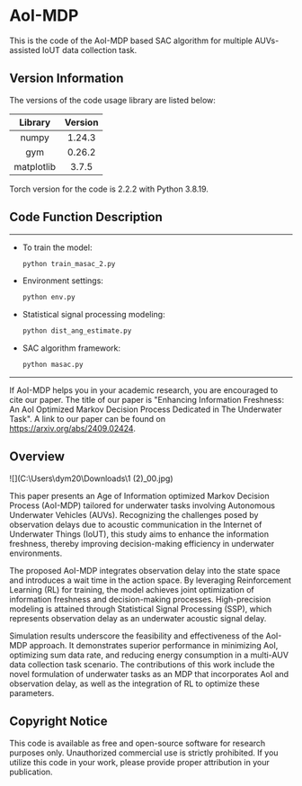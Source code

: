 # AoI-MDP

This is the code of the AoI-MDP based SAC algorithm for multiple AUVs-assisted IoUT data collection task.

## Version Information

The versions of the code usage library are listed below:

|  Library   | Version |
| :--------: | :-----: |
|   numpy    | 1.24.3  |
|    gym     | 0.26.2  |
| matplotlib |  3.7.5  |

Torch version for the code is 2.2.2 with Python 3.8.19.

## Code Function Description

*****

- To train the model:  
    ```python
    python train_masac_2.py
    ```

- Environment settings:  
     ```python
    python env.py
    ```

- Statistical signal processing modeling:  
     ```python
    python dist_ang_estimate.py
    ```

- SAC algorithm framework:  
     ```python
    python masac.py

*****

If AoI-MDP helps you in your academic research, you are encouraged to cite our paper. The title of our paper is "Enhancing Information Freshness: An AoI Optimized Markov Decision Process Dedicated in The Underwater Task". A link to our paper can be found on https://arxiv.org/abs/2409.02424.

## Overview

![](C:\Users\dym20\Downloads\1 (2)_00.jpg)

This paper presents an Age of Information optimized Markov Decision Process (AoI-MDP) tailored for underwater tasks involving Autonomous Underwater Vehicles (AUVs). Recognizing the challenges posed by observation delays due to acoustic communication in the Internet of Underwater Things (IoUT), this study aims to enhance the information freshness, thereby improving decision-making efficiency in underwater environments.

The proposed AoI-MDP integrates observation delay into the state space and introduces a wait time in the action space. By leveraging Reinforcement Learning (RL) for training, the model achieves joint optimization of information freshness and decision-making processes. High-precision modeling is attained through Statistical Signal Processing (SSP), which represents observation delay as an underwater acoustic signal delay.

Simulation results underscore the feasibility and effectiveness of the AoI-MDP approach. It demonstrates superior performance in minimizing AoI, optimizing sum data rate, and reducing energy consumption in a multi-AUV data collection task scenario. The contributions of this work include the novel formulation of underwater tasks as an MDP that incorporates AoI and observation delay, as well as the integration of RL to optimize these parameters.

## Copyright Notice

This code is available as free and open-source software for research purposes only. Unauthorized commercial use is strictly prohibited. If you utilize this code in your work, please provide proper attribution in your publication.